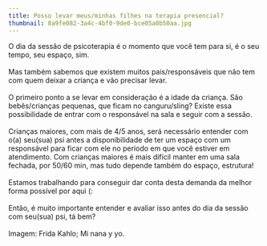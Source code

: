 ```yaml
---
title: Posso levar meus/minhas filhes na terapia presencial?
thumbnail: 8a9fe082-3a4c-4bf0-9de0-bce05a0b50aa.jpg
---
```

<!--StartFragment-->

O dia da sessão de psicoterapia é o momento que você tem para si, é o seu tempo, seu espaço, sim.\
\
Mas também sabemos que existem muitos pais/responsáveis que não tem com quem deixar a criança e vão precisar levar.\
\
O primeiro ponto a se levar em consideração é a idade da criança. São bebês/crianças pequenas, que ficam no canguru/sling? Existe essa possibilidade de entrar com o responsável na sala e seguir com a sessão.\
\
Crianças maiores, com mais de 4/5 anos, será necessário entender com o(a) seu(sua) psi antes a disponibilidade de ter um espaço com um responsável para ficar com ele no período em que você estiver em atendimento. Com crianças maiores é mais difícil manter em uma sala fechada, por 50/60 min, mas tudo depende também do espaço, estrutura!\
\
Estamos trabalhando para conseguir dar conta desta demanda da melhor forma possível por aqui (:\
\
Então, é muito importante entender e avaliar isso antes do dia da sessão com seu(sua) psi, tá bem?\
\
Imagem: Frida Kahlo; Mi nana y yo.

<!--EndFragment-->